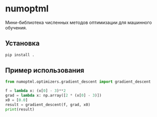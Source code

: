 # numoptml

Мини-библиотека численных методов оптимизации для машинного обучения.

## Установка

```bash
pip install .
```

## Пример использования

```python
from numoptml.optimizers.gradient_descent import gradient_descent

f = lambda x: (x[0] - 3)**2
grad = lambda x: np.array([2 * (x[0] - 3)])
x0 = [0.0]
result = gradient_descent(f, grad, x0)
print(result)
```
